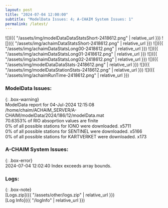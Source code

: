 ```yaml
---
layout: post
title: "2024-07-04 12:00:00"
subtitle: "ModelData Issues: 4; A-CHAIM System Issues: 1"
permalink: /latest/
---
```


![]({{ "/assets/img/modelDataDataStatsShort-2418612.png" | relative_url }})
![]({{ "/assets/img/achaimDataStatsShort-2418612.png" | relative_url }})
![]({{ "/assets/img/achaimDataStatsLong00-2418612.png" | relative_url }})
![]({{ "/assets/img/achaimDataStatsLong01-2418612.png" | relative_url }})
![]({{ "/assets/img/achaimDataStatsLong02-2418612.png" | relative_url }})
![]({{ "/assets/img/modelDataDataStats-2418612.png" | relative_url }})
![]({{ "/assets/img/modelDataStationStats-2418612.png" | relative_url }})
![]({{ "/assets/img/achaimRunTime-2418612.png" | relative_url }})


### ModelData Issues:  
  
{: .box-warning}  
 ModelData report for 04-Jul-2024 12:15:08   
 /home/chaim/ACHAIM_SERVER/A-CHAIM/modelData/2024/186/12/modelData.mat   
 70.6353% of RIO absoprtion values are finite   
 0% of all possible stations for IONO were downloaded. x5711   
 0% of all possible stations for SENTINEL were downloaded. x5166   
 0% of all possible stations for KARTVERKET were downloaded. x173   
  
### A-CHAIM System Issues:  
  
{: .box-error}  
2024-07-04 12:02:40 Index exceeds array bounds.  

### Logs:  
  
{: .box-note}  
[Logs.zip]({{ "/assets/other/logs.zip" | relative_url }})  
[Log Info]({{ "/logInfo" | relative_url }})  
